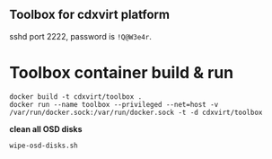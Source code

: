 ## Toolbox for cdxvirt platform
sshd port 2222, password is ``!Q@W3e4r``.

# Toolbox container build & run
```
docker build -t cdxvirt/toolbox .
docker run --name toolbox --privileged --net=host -v /var/run/docker.sock:/var/run/docker.sock -t -d cdxvirt/toolbox
```

**clean all OSD disks**
```
wipe-osd-disks.sh
```


